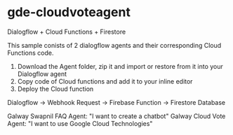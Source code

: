 # gde-cloudvoteagent
Dialogflow + Cloud Functions + Firestore

This sample conists of 2 dialogflow agents and their corresponding Cloud Functions code.

1. Download the Agent folder, zip it and import or restore from it into your Dialogflow agent
2. Copy code of Cloud functions and add it to your inline editor
3. Deploy the Cloud function

Dialogflow → Webhook Request → Firebase Function → Firestore Database

Galway Swapnil FAQ Agent: "I want to create a chatbot"
Galway Cloud Vote Agent: "I want to use Google Cloud Technologies"
